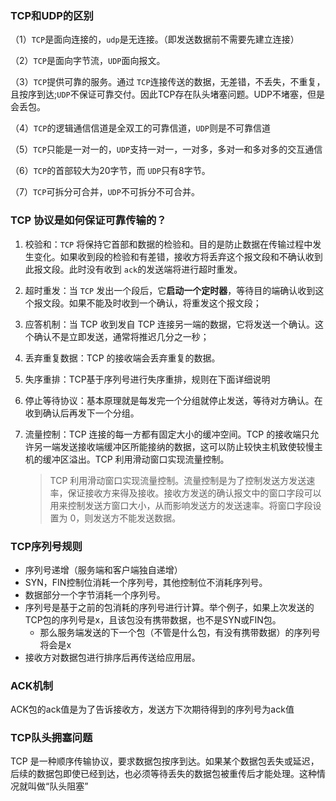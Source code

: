### TCP和UDP的区别

（1）`TCP`是面向连接的，`udp`是无连接。（即发送数据前不需要先建立连接）

（2）`TCP`是面向字节流，`UDP`面向报文。

（3）`TCP`提供可靠的服务。通过 `TCP`连接传送的数据，无差错，不丢失，不重复，且按序到达;`UDP`不保证可靠交付。因此TCP存在队头堵塞问题。UDP不堵塞，但是会丢包。

（4）`TCP`的逻辑通信信道是全双工的可靠信道，`UDP`则是不可靠信道

（5）`TCP`只能是一对一的，`UDP`支持一对一，一对多，多对一和多对多的交互通信

（6）`TCP`的首部较大为20字节，而 `UDP`只有8字节。

（7）`TCP`可拆分可合并，`UDP`不可拆分不可合并。

### TCP 协议是如何保证可靠传输的？

1. 校验和：`TCP` 将保持它首部和数据的检验和。目的是防止数据在传输过程中发生变化。如果收到段的检验和有差错，接收方将丢弃这个报文段和不确认收到此报文段。此时没有收到 `ack`的发送端将进行超时重发。
2. 超时重发：当 `TCP` 发出一个段后，它**启动一个定时器**，等待目的端确认收到这个报文段。如果不能及时收到一个确认，将重发这个报文段；
3. 应答机制：当 TCP 收到发自 TCP 连接另一端的数据，它将发送一个确认。这个确认不是立即发送，通常将推迟几分之一秒；
4. 丢弃重复数据：TCP 的接收端会丢弃重复的数据。
5. 失序重排：TCP基于序列号进行失序重排，规则在下面详细说明
6. 停止等待协议：基本原理就是每发完一个分组就停止发送，等待对方确认。在收到确认后再发下一个分组。
7. 流量控制：TCP 连接的每一方都有固定大小的缓冲空间。TCP 的接收端只允许另一端发送接收端缓冲区所能接纳的数据，这可以防止较快主机致使较慢主机的缓冲区溢出。TCP 利用滑动窗口实现流量控制。

   > TCP 利用滑动窗口实现流量控制。流量控制是为了控制发送方发送速率，保证接收方来得及接收。接收方发送的确认报文中的窗口字段可以用来控制发送方窗口大小，从而影响发送方的发送速率。将窗口字段设置为 0，则发送方不能发送数据。
   >

### TCP序列号规则

- 序列号递增（服务端和客户端独自递增）
- SYN，FIN控制位消耗一个序列号，其他控制位不消耗序列号。
- 数据部分一个字节消耗一个序列号。
- 序列号是基于之前的包消耗的序列号进行计算。举个例子，如果上次发送的TCP包的序列号是x，且该包没有携带数据，也不是SYN或FIN包。
  - 那么服务端发送的下一个包（不管是什么包，有没有携带数据）的序列号将会是x
- 接收方对数据包进行排序后再传送给应用层。

### ACK机制

ACK包的ack值是为了告诉接收方，发送方下次期待得到的序列号为ack值

### TCP队头拥塞问题

TCP 是一种顺序传输协议，要求数据包按序到达。如果某个数据包丢失或延迟，后续的数据包即使已经到达，也必须等待丢失的数据包被重传后才能处理。这种情况就叫做“队头阻塞”

